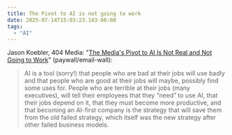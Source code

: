 ```yaml
---
title: The Pivot to AI is not going to work
date: 2025-07-14T15:03:23.143-06:00
tags:
  - "AI" 
---
```


Jason Koebler, 404 Media: "[The Media's Pivot to AI Is Not Real and Not Going to Work](https://www.404media.co/the-medias-pivot-to-ai-is-not-real-and-not-going-to-work/?ref=daily-stories-newsletter)" (paywall/email-wall):

> AI is a tool (sorry!) that people who are bad at their jobs will use badly and that people who are good at their jobs will maybe, possibly find some uses for. People who are terrible at their jobs (many executives), will tell their employees that they “need” to use AI, that their jobs depend on it, that they must become more productive, and that becoming an AI-first company is the strategy that will save them from the old failed strategy, which itself was the new strategy after other failed business models.